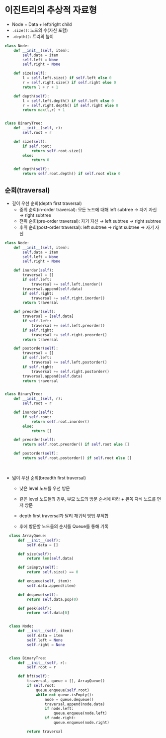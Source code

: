 # 이진트리의 추상적 자료형

- Node = Data + left/right child
- `.size()`: 노드의 수(자신 포함)
- `.depth()`: 트리의 높이

```python
class Node:
    def __init__(self, item):
        self.data = item
        self.left = None
        self.right = None

    def size(self):
        l = self.left.size() if self.left else 0
        r = self.right.size() if self.right else 0
        return l + r + 1

    def depth(self):
        l = self.left.depth() if self.left else 0
        r = self.right.depth() if self.right else 0
        return max(l,r) + 1


class BinaryTree:
    def __init__(self, r):
        self.root = r

    def size(self):
        if self.root:
            return self.root.size()
        else:
            return 0

    def depth(self):
        return self.root.depth() if self.root else 0
```

## 순회(traversal)

- 깊이 우선 순회(depth first traversal)
  - 중위 순회(in-order traversal): 모든 노드에 대해 left subtree → 자기 자신 → right subtree
  - 전위 순회(pre-order traversal): 자기 자신 → left subtree → right subtree
  - 후위 순회(post-order traversal): left subtree → right subtree → 자기 자신

```python
class Node:
    def __init__(self, item):
        self.data = item
        self.left = None
        self.right = None

    def inorder(self):
        traversal = []
        if self.left:
            traversal += self.left.inorder()
        traversal.append(self.data)
        if self.right:
            traversal += self.right.inorder()
        return traversal

    def preorder(self):
        traversal = [self.data]
        if self.left:
            traversal += self.left.preorder()
        if self.right:
            traversal += self.right.preorder()
        return traversal

    def postorder(self):
        traversal = []
        if self.left:
            traversal += self.left.postorder()
        if self.right:
            traversal += self.right.postorder()
        traversal.append(self.data)
        return traversal


class BinaryTree:
    def __init__(self, r):
        self.root = r

    def inorder(self):
        if self.root:
            return self.root.inorder()
        else:
            return []

    def preorder(self):
        return self.root.preorder() if self.root else []

    def postorder(self):
        return self.root.postorder() if self.root else []
```

<br>

- 넓이 우선 순회(breadth first traversal)

  - 낮은 level 노드를 우선 방문
  - 같은 level 노드들의 경우, 부모 노드의 방문 순서에 따라 + 왼쪽 자식 노드를 먼저 방문
  - depth first traversal과 달리 재귀적 방법 부적합

  - 후에 방문할 노드들의 순서를 Queue를 통해 기록

```python
  class ArrayQueue:
      def __init__(self):
          self.data = []

      def size(self):
          return len(self.data)

      def isEmpty(self):
          return self.size() == 0

      def enqueue(self, item):
          self.data.append(item)

      def dequeue(self):
          return self.data.pop(0)

      def peek(self):
          return self.data[0]


  class Node:
      def __init__(self, item):
          self.data = item
          self.left = None
          self.right = None


  class BinaryTree:
      def __init__(self, r):
          self.root = r

      def bft(self):
          traversal, queue = [], ArrayQueue()
          if self.root:
              queue.enqueue(self.root)
              while not queue.isEmpty():
                  node = queue.dequeue()
                  traversal.append(node.data)
                  if node.left:
                      queue.enqueue(node.left)
                  if node.right:
                      queue.enqueue(node.right)

          return traversal
```
